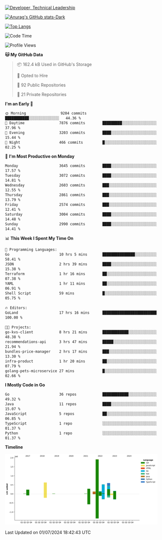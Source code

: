<div>
  <a href="https://www.linkedin.com/in/arielpineiro/" target="_blank" rel="nofollow noopener noreferrer">
    <img src="https://img.shields.io/badge/-LinkedIn-%230077B5?style=for-the-badge&logo=linkedin&logoColor=white" alt="Developer, Technical Leadership" title="Ariel Piñeiro">
  </a>
</div>

[![Anurag's GitHub stats-Dark](https://github-readme-stats.vercel.app/api?username=arielsrv&show_icons=true&theme=dark#gh-dark-mode-only)](https://github.com/anuraghazra/github-readme-stats#gh-dark-mode-only)

[![Top Langs](https://github-readme-stats.vercel.app/api/top-langs/?username=arielsrv&layout=compact&langs_count=10&theme=dark#gh-dark-mode-only)](https://github.com/anuraghazra/github-readme-stats&theme=dark#gh-dark-mode-only)

<!--START_SECTION:waka-->
![Code Time](http://img.shields.io/badge/Code%20Time-991%20hrs%2032%20mins-blue)

![Profile Views](http://img.shields.io/badge/Profile%20Views-1-blue)

**🐱 My GitHub Data** 

> 📦 162.4 kB Used in GitHub's Storage 
 > 
> 💼 Opted to Hire
 > 
> 📜 92 Public Repositories 
 > 
> 🔑 21 Private Repositories 
 > 
**I'm an Early 🐤** 

```text
🌞 Morning                9204 commits        ███████████░░░░░░░░░░░░░░   44.36 % 
🌆 Daytime                7876 commits        █████████░░░░░░░░░░░░░░░░   37.96 % 
🌃 Evening                3203 commits        ████░░░░░░░░░░░░░░░░░░░░░   15.44 % 
🌙 Night                  466 commits         █░░░░░░░░░░░░░░░░░░░░░░░░   02.25 % 
```
📅 **I'm Most Productive on Monday** 

```text
Monday                   3645 commits        ████░░░░░░░░░░░░░░░░░░░░░   17.57 % 
Tuesday                  3072 commits        ████░░░░░░░░░░░░░░░░░░░░░   14.81 % 
Wednesday                2603 commits        ███░░░░░░░░░░░░░░░░░░░░░░   12.55 % 
Thursday                 2861 commits        ███░░░░░░░░░░░░░░░░░░░░░░   13.79 % 
Friday                   2574 commits        ███░░░░░░░░░░░░░░░░░░░░░░   12.41 % 
Saturday                 3004 commits        ████░░░░░░░░░░░░░░░░░░░░░   14.48 % 
Sunday                   2990 commits        ████░░░░░░░░░░░░░░░░░░░░░   14.41 % 
```


📊 **This Week I Spent My Time On** 

```text
💬 Programming Languages: 
Go                       10 hrs 5 mins       ███████████████░░░░░░░░░░   58.41 % 
JSON                     2 hrs 39 mins       ████░░░░░░░░░░░░░░░░░░░░░   15.38 % 
Terraform                1 hr 16 mins        ██░░░░░░░░░░░░░░░░░░░░░░░   07.38 % 
YAML                     1 hr 11 mins        ██░░░░░░░░░░░░░░░░░░░░░░░   06.91 % 
Shell Script             59 mins             █░░░░░░░░░░░░░░░░░░░░░░░░   05.75 % 

🔥 Editors: 
GoLand                   17 hrs 16 mins      █████████████████████████   100.00 % 

🐱‍💻 Projects: 
go-kvs-client            8 hrs 21 mins       ████████████░░░░░░░░░░░░░   48.38 % 
recommendations-api      3 hrs 47 mins       █████░░░░░░░░░░░░░░░░░░░░   21.94 % 
bundles-price-manager    2 hrs 17 mins       ███░░░░░░░░░░░░░░░░░░░░░░   13.30 % 
infra-product            1 hr 20 mins        ██░░░░░░░░░░░░░░░░░░░░░░░   07.79 % 
golang-pets-microservice 27 mins             █░░░░░░░░░░░░░░░░░░░░░░░░   02.66 % 
```

**I Mostly Code in Go** 

```text
Go                       36 repos            ████████████░░░░░░░░░░░░░   49.32 % 
Java                     11 repos            ████░░░░░░░░░░░░░░░░░░░░░   15.07 % 
JavaScript               5 repos             ██░░░░░░░░░░░░░░░░░░░░░░░   06.85 % 
TypeScript               1 repo              ░░░░░░░░░░░░░░░░░░░░░░░░░   01.37 % 
Python                   1 repo              ░░░░░░░░░░░░░░░░░░░░░░░░░   01.37 % 
```



**Timeline**

![Lines of Code chart](https://raw.githubusercontent.com/arielsrv/arielsrv/main/assets/bar_graph.png)


 Last Updated on 01/07/2024 18:42:43 UTC
<!--END_SECTION:waka-->
